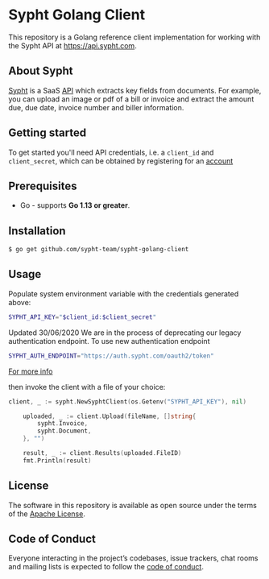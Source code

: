 # Sypht Golang Client
This repository is a Golang reference client implementation for working with the Sypht API at https://api.sypht.com.

## About Sypht
[Sypht](https://sypht.com) is a SaaS [API]((https://docs.sypht.com/)) which extracts key fields from documents. For 
example, you can upload an image or pdf of a bill or invoice and extract the amount due, due date, invoice number 
and biller information. 

## Getting started
To get started you'll need API credentials, i.e. a `client_id` and `client_secret`, which can be obtained by registering
for an [account](https://www.sypht.com/signup/developer)

## Prerequisites
* Go - supports **Go 1.13 or greater**.

## Installation
```sh
$ go get github.com/sypht-team/sypht-golang-client
```

## Usage
Populate system environment variable with the credentials generated above:

```Bash
SYPHT_API_KEY="$client_id:$client_secret"
```

Updated 30/06/2020
We are in the process of deprecating our legacy authentication endpoint.
To use new authentication endpoint
```Bash
SYPHT_AUTH_ENDPOINT="https://auth.sypht.com/oauth2/token"
```
[For more info](https://docs.sypht.com/)

then invoke the client with a file of your choice:
```go
client, _ := sypht.NewSyphtClient(os.Getenv("SYPHT_API_KEY"), nil)

	uploaded, _ := client.Upload(fileName, []string{
		sypht.Invoice,
		sypht.Document,
	}, "")

	result, _ := client.Results(uploaded.FileID)
	fmt.Println(result)
```

## License
The software in this repository is available as open source under the terms of the [Apache License](https://github.com/sypht-team/sypht-golang-client/blob/master/LICENSE).

## Code of Conduct
Everyone interacting in the project’s codebases, issue trackers, chat rooms and mailing lists is expected to follow the [code of conduct](https://github.com/sypht-team/sypht-golang-client/blob/master/CODE_OF_CONDUCT.md).

